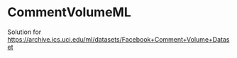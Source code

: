 # CommentVolumeML

Solution for https://archive.ics.uci.edu/ml/datasets/Facebook+Comment+Volume+Dataset

